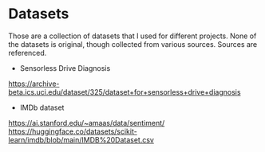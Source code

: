 # Datasets
Those are a collection of datasets that I used for different projects. None of the datasets is original, though collected from various sources. Sources are referenced. 

* Sensorless Drive Diagnosis

https://archive-beta.ics.uci.edu/dataset/325/dataset+for+sensorless+drive+diagnosis

* IMDb dataset

https://ai.stanford.edu/~amaas/data/sentiment/
https://huggingface.co/datasets/scikit-learn/imdb/blob/main/IMDB%20Dataset.csv

